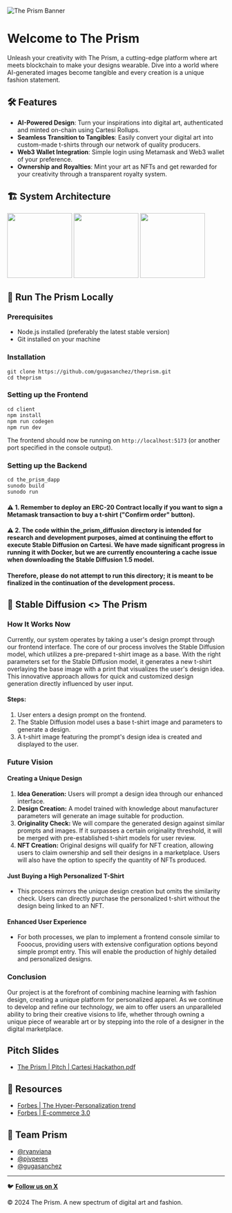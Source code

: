 ![The Prism Banner](https://github.com/gugasanchez/theprism/assets/62973287/ac16ce4e-cced-4a22-8570-f42ae4346cba)

# Welcome to The Prism 

Unleash your creativity with The Prism, a cutting-edge platform where art meets blockchain to make your designs wearable. Dive into a world where AI-generated images become tangible and every creation is a unique fashion statement.

## 🛠️ Features

- **AI-Powered Design**: Turn your inspirations into digital art, authenticated and minted on-chain using Cartesi Rollups.
- **Seamless Transition to Tangibles**: Easily convert your digital art into custom-made t-shirts through our network of quality producers.
- **Web3 Wallet Integration**: Simple login using Metamask and Web3 wallet of your preference.
- **Ownership and Royalties**: Mint your art as NFTs and get rewarded for your creativity through a transparent royalty system.

## 🏗️ System Architecture
<p float="left">
  <img src="https://github.com/gugasanchez/theprism/assets/62973287/659ae2a4-095c-42d1-bbac-f07d4656c6dc" width="150" />
  <img src="https://github.com/gugasanchez/theprism/assets/62973287/6617f73f-f89b-4ef4-bc57-37dcb0234939" width="150" /> 
  <img src="https://github.com/gugasanchez/theprism/assets/62973287/bf7928ea-cd22-4f87-b5b5-7f16874fae40" width="150" />
</p>

## 📌 Run The Prism Locally

### Prerequisites
- Node.js installed (preferably the latest stable version)
- Git installed on your machine

### Installation
```
git clone https://github.com/gugasanchez/theprism.git
cd theprism
```

### Setting up the Frontend
```
cd client
npm install
npm run codegen
npm run dev
```
The frontend should now be running on `http://localhost:5173` (or another port specified in the console output).

### Setting up the Backend

```
cd the_prism_dapp
sunodo build
sunodo run
```

#### ⚠ 1. Remember to deploy an ERC-20 Contract locally if you want to sign a Metamask transaction to buy a t-shirt ("Confirm order" button).

#### ⚠ 2. The code within the_prism_diffusion directory is intended for research and development purposes, aimed at continuing the effort to execute Stable Diffusion on Cartesi. We have made significant progress in running it with Docker, but we are currently encountering a cache issue when downloading the Stable Diffusion 1.5 model.

#### Therefore, please do not attempt to run this directory; it is meant to be finalized in the continuation of the development process. 

## 🤖 Stable Diffusion <> The Prism

### How It Works Now
Currently, our system operates by taking a user's design prompt through our frontend interface. The core of our process involves the Stable Diffusion model, which utilizes a pre-prepared t-shirt image as a base. With the right parameters set for the Stable Diffusion model, it generates a new t-shirt overlaying the base image with a print that visualizes the user's design idea. This innovative approach allows for quick and customized design generation directly influenced by user input.

#### Steps:
1. User enters a design prompt on the frontend.
2. The Stable Diffusion model uses a base t-shirt image and parameters to generate a design.
3. A t-shirt image featuring the prompt's design idea is created and displayed to the user.

### Future Vision

#### Creating a Unique Design
1. **Idea Generation:** Users will prompt a design idea through our enhanced interface.
2. **Design Creation:** A model trained with knowledge about manufacturer parameters will generate an image suitable for production.
3. **Originality Check:** We will compare the generated design against similar prompts and images. If it surpasses a certain originality threshold, it will be merged with pre-established t-shirt models for user review.
4. **NFT Creation:** Original designs will qualify for NFT creation, allowing users to claim ownership and sell their designs in a marketplace. Users will also have the option to specify the quantity of NFTs produced.

#### Just Buying a High Personalized T-Shirt
- This process mirrors the unique design creation but omits the similarity check. Users can directly purchase the personalized t-shirt without the design being linked to an NFT.

#### Enhanced User Experience
- For both processes, we plan to implement a frontend console similar to Fooocus, providing users with extensive configuration options beyond simple prompt entry. This will enable the production of highly detailed and personalized designs.

### Conclusion
Our project is at the forefront of combining machine learning with fashion design, creating a unique platform for personalized apparel. As we continue to develop and refine our technology, we aim to offer users an unparalleled ability to bring their creative visions to life, whether through owning a unique piece of wearable art or by stepping into the role of a designer in the digital marketplace.

## Pitch Slides
- [The Prism | Pitch | Cartesi Hackathon.pdf](https://github.com/gugasanchez/theprism/files/14706864/The.Prism.Pitch.Cartesi.Hackathon.pdf)


## 📁 Resources

- [Forbes | The Hyper-Personalization trend](https://www.forbes.com/sites/eladnatanson/2023/06/01/hyper-personalization-is-already-here---its-future-is-even-more-cutting-edge/?sh=414917c55cc2)
- [Forbes | E-commerce 3.0](https://www.forbes.com/sites/onmarketing/2023/08/23/e-commerce-30-the-future-of-retail-is-hyper-personalized/?sh=43c9ce693d30)

## 👥 Team Prism

- [@ryanviana](https://www.github.com/ryanviana)
- [@pjvperes](https://www.github.com/pjvperes)
- [@gugasanchez](https://www.github.com/gugasanchez)

---

🐦 [**Follow us on X**](https://twitter.com/theprism_ctsi)


© 2024 The Prism. A new spectrum of digital art and fashion.


